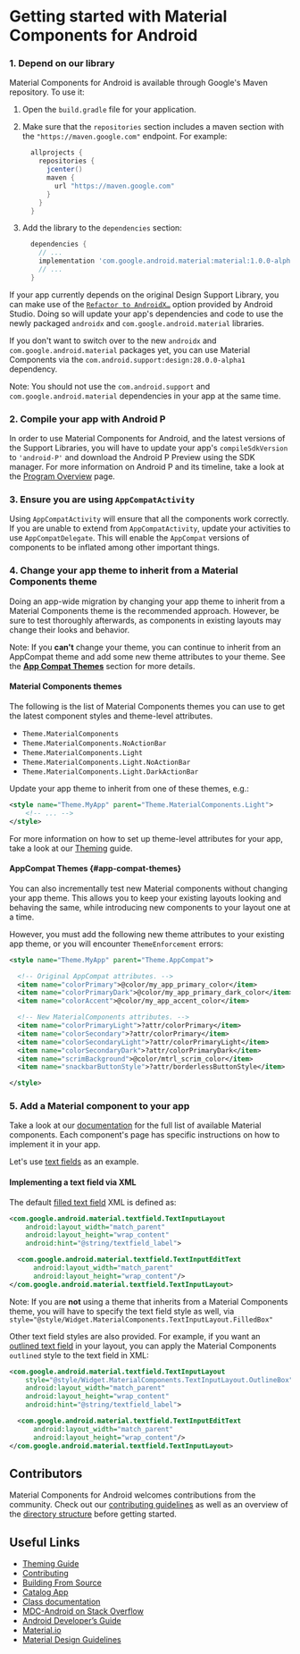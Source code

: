<!--docs:
title: "Getting Started"
layout: landing
section: docs
path: /docs/getting-started/
-->

# Getting started with Material Components for Android

### 1. Depend on our library

Material Components for Android is available through Google's Maven repository.
To use it:

1. Open the `build.gradle` file for your application.
2. Make sure that the `repositories` section includes a maven section with the
`"https://maven.google.com"` endpoint. For example:

    ```groovy
      allprojects {
        repositories {
          jcenter()
          maven {
            url "https://maven.google.com"
          }
        }
      }
    ```
3. Add the library to the `dependencies` section:

    ```groovy
      dependencies {
        // ...
        implementation 'com.google.android.material:material:1.0.0-alpha1'
        // ...
      }
    ```

If your app currently depends on the original Design Support Library, you
can make use of the [`Refactor to
AndroidX…`](https://developer.android.com/studio/preview/features/#androidx_refactoring)
option provided by Android Studio. Doing so will update your app's dependencies
and code to use the newly packaged `androidx` and `com.google.android.material`
libraries.

If you don't want to switch over to the new `androidx` and
`com.google.android.material` packages yet, you can use Material Components via
the `com.android.support:design:28.0.0-alpha1` dependency.

Note: You should not use the `com.android.support` and
`com.google.android.material` dependencies in your app at the same time.

### 2. Compile your app with Android P

In order to use Material Components for Android, and the latest versions of the
Support Libraries, you will have to update your app's `compileSdkVersion` to
`'android-P'` and download the Android P Preview using the SDK manager. For
more information on Android P and its timeline, take a look at the [Program
Overview](https://developer.android.com/preview/overview) page.

### 3. Ensure you are using `AppCompatActivity`

Using `AppCompatActivity` will ensure that all the components work correctly. If
you are unable to extend from `AppCompatActivity`, update your activities to use
`AppCompatDelegate`. This will enable the `AppCompat` versions of components to
be inflated among other important things.

### 4. Change your app theme to inherit from a Material Components theme

Doing an app-wide migration by changing your app theme to inherit from a
Material Components theme is the recommended approach. However, be sure to
test thoroughly afterwards, as components in existing layouts may change
their looks and behavior.

Note: If you **can't** change your theme, you can continue to inherit from an
AppCompat theme and add some new theme attributes to your theme. See the [**App
Compat Themes**](#app-compat-themes) section for more details.

#### **Material Components themes**

The following is the list of Material Components themes you can use to get the
latest component styles and theme-level attributes.

* `Theme.MaterialComponents`
* `Theme.MaterialComponents.NoActionBar`
* `Theme.MaterialComponents.Light`
* `Theme.MaterialComponents.Light.NoActionBar`
* `Theme.MaterialComponents.Light.DarkActionBar`

Update your app theme to inherit from one of these themes, e.g.:

```xml
<style name="Theme.MyApp" parent="Theme.MaterialComponents.Light">
    <!-- ... -->
</style>
```

For more information on how to set up theme-level attributes for your app,
take a look at our [Theming](theming.md) guide.

#### **AppCompat Themes** {#app-compat-themes}

You can also incrementally test new Material components without changing
your app theme. This allows you to keep your existing layouts looking and
behaving the same, while introducing new components to your layout one at a
time.

However, you must add the following new theme attributes to your existing app
theme, or you will encounter `ThemeEnforcement` errors:

```xml
<style name="Theme.MyApp" parent="Theme.AppCompat">

  <!-- Original AppCompat attributes. -->
  <item name="colorPrimary">@color/my_app_primary_color</item>
  <item name="colorPrimaryDark">@color/my_app_primary_dark_color</item>
  <item name="colorAccent">@color/my_app_accent_color</item>

  <!-- New MaterialComponents attributes. -->
  <item name="colorPrimaryLight">?attr/colorPrimary</item>
  <item name="colorSecondary">?attr/colorPrimary</item>
  <item name="colorSecondaryLight">?attr/colorPrimaryLight</item>
  <item name="colorSecondaryDark">?attr/colorPrimaryDark</item>
  <item name="scrimBackground">@color/mtrl_scrim_color</item>
  <item name="snackbarButtonStyle">?attr/borderlessButtonStyle</item>

</style>
```

### 5. Add a Material component to your app

Take a look at our [documentation](https://www.material.io/components/android)
for the full list of available Material components. Each component's page has
specific instructions on how to implement it in your app.

Let's use [text fields](components/TextInputLayout.md) as an example.

#### **Implementing a text field via XML**

The default [filled
text field](https://material.io/go/design-text-fields#filled-text-field) XML
is defined as:

```xml
<com.google.android.material.textfield.TextInputLayout
    android:layout_width="match_parent"
    android:layout_height="wrap_content"
    android:hint="@string/textfield_label">

  <com.google.android.material.textfield.TextInputEditText
      android:layout_width="match_parent"
      android:layout_height="wrap_content"/>
</com.google.android.material.textfield.TextInputLayout>
```

Note: If you are **not** using a theme that inherits from a Material Components
theme, you will have to specify the text field style as well, via
`style="@style/Widget.MaterialComponents.TextInputLayout.FilledBox"`

Other text field styles are also provided. For example, if you want an
[outlined
text field](https://material.io/go/design-text-fields#outlined-text-field)
in your layout, you can apply the Material Components `outlined` style to the
text field in XML:

```xml
<com.google.android.material.textfield.TextInputLayout
    style="@style/Widget.MaterialComponents.TextInputLayout.OutlineBox"
    android:layout_width="match_parent"
    android:layout_height="wrap_content"
    android:hint="@string/textfield_label">

  <com.google.android.material.textfield.TextInputEditText
      android:layout_width="match_parent"
      android:layout_height="wrap_content"/>
</com.google.android.material.textfield.TextInputLayout>
```

## Contributors

Material Components for Android welcomes contributions from the community. Check
out our [contributing guidelines](contributing.md) as well as an overview of
the [directory structure](directorystructure.md) before getting started.

## Useful Links
- [Theming Guide](theming.md)
- [Contributing](contributing.md)
- [Building From Source](building-from-source.md)
- [Catalog App](catalog-app.md)
- [Class
  documentation](https://developer.android.com/reference/com/google/android/material/classes)
- [MDC-Android on Stack
  Overflow](https://www.stackoverflow.com/questions/tagged/material-components+android)
- [Android Developer’s
  Guide](https://developer.android.com/training/material/index.html)
- [Material.io](https://www.material.io)
- [Material Design Guidelines](https://material.google.com)
